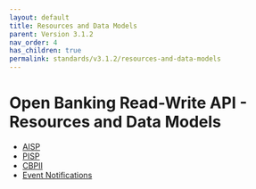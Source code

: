 ```yaml
---
layout: default
title: Resources and Data Models
parent: Version 3.1.2
nav_order: 4
has_children: true
permalink: standards/v3.1.2/resources-and-data-models
---
```


# Open Banking Read-Write API - Resources and Data Models

* [AISP](standards/v3.1.2/resources-and-data-models/aisp)
* [PISP](standards/v3.1.2/resources-and-data-models/pisp)
* [CBPII](standards/v3.1.2/resources-and-data-models/cbpii)
* [Event Notifications](standards/v3.1.2/resources-and-data-models/event-notifications)
